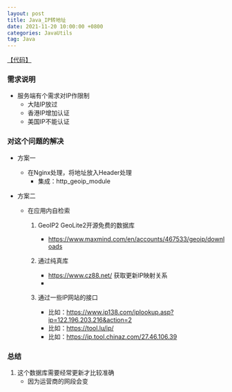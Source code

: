 ```yaml
---
layout: post
title: Java_IP转地址
date: 2021-11-20 10:00:00 +0800
categories: JavaUtils
tag: Java
---
```


[【代码】](https://github.com/louishwh/java-utils.git)

### 需求说明
- 服务端有个需求对IP作限制
	- 大陆IP放过
	- 香港IP增加认证
	- 美国IP不能认证

### 对这个问题的解决
- 方案一
	- 在Nginx处理，将地址放入Header处理
		- 集成：http_geoip_module

- 方案二
	- 在应用内自检索
		1. GeoIP2 GeoLite2开源免费的数据库
			- https://www.maxmind.com/en/accounts/467533/geoip/downloads

		2. 通过纯真库
			- https://www.cz88.net/ 获取更新IP映射关系
			- 
		3. 通过一些IP网站的接口
			- 比如：https://www.ip138.com/iplookup.asp?ip=122.196.203.216&action=2
			- 比如：https://tool.lu/ip/
			- 比如：https://ip.tool.chinaz.com/27.46.106.39


### 总结

1. 这个数据库需要经常更新才比较准确
	- 因为运营商的网段会变
